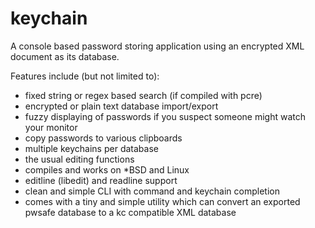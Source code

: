 keychain
========

A console based password storing application using an encrypted XML document as its database.

Features include (but not limited to):
* fixed string or regex based search (if compiled with pcre)
* encrypted or plain text database import/export
* fuzzy displaying of passwords if you suspect someone might watch your monitor
* copy passwords to various clipboards
* multiple keychains per database
* the usual editing functions
* compiles and works on \*BSD and Linux
* editline (libedit) and readline support
* clean and simple CLI with command and keychain completion
* comes with a tiny and simple utility which can convert an exported pwsafe database to a kc compatible XML database
